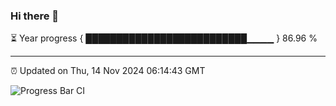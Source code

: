 ### Hi there 👋

⏳ Year progress { ██████████████████████████▁▁▁▁ } 86.96 %

---

⏰ Updated on Thu, 14 Nov 2024 06:14:43 GMT

![Progress Bar CI](https://github.com/Shyam-Makwana/GitHub-Actions-Demo/workflows/Progress%20Bar%20CI/badge.svg)
